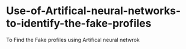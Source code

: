 # Use-of-Artifical-neural-networks-to-identify-the-fake-profiles
To Find the Fake profiles using Artifical neural netwrok
